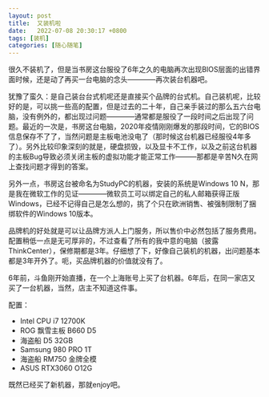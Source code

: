 ```yaml
---
layout: post
title:  又装机啦
date:   2022-07-08 20:30:17 +0800
tags: [装机]
categories: [随心随笔]
---
```


很久不装机了，但是当书房这台服役了6年之久的电脑再次出现BIOS层面的出错界面时候，还是动了再买一台电脑的念头————再次装台机器吧。

犹豫了蛮久：是自己装台台式机呢还是直接买个品牌的台式机。自己装机呢，比较好的是，可以挑一些高的配置，但是过去的二十年，自己亲手装过的那么五六台电脑，没有例外的，都出现过问题————通常都是服役了一段时间之后出现了问题。最近的一次是，书房这台电脑，2020年疫情刚刚爆发的那段时间，它的BIOS信息保存不了了，当然问题是主板电池没电了（那时候这台机器已经服役4年多了）。另外比较印象深刻的就是，硬盘损毁，以及显卡不工作，以及之前这台机器的主板Bug导致必须关闭主板的虚拟功能才能正常工作———那都是辛苦N久在网上查找问题才得到的答案。

另外一点，书房这台被命名为StudyPC的机器，安装的系统是Windows 10 N，那是我在微软工作的见证————微软员工可以绑定自己的私人邮箱获得正版Windows，已经不记得自己是怎么想的，挑了个只在欧洲销售、被强制限制了捆绑软件的Windows 10版本。

品牌机的好处就是可以让品牌方派人上门服务，所以售价中必然包括了服务费用。配置稍低一点是无可厚非的，不过查看了所有的我中意的电脑（披露ThinkCenter），保修期都是3年。仔细想了下，好像自己装机的机器，出问题基本都是3年开外了。呃，买品牌机器的价值就没有了。

6年前，斗鱼刚开始直播，在一个上海账号上买了台机器。6年后，在同一家店又买了一台机器，当然，店主不知道这件事。

配置：
- Intel CPU i7 12700K
- ROG 飘雪主板 B660 D5
- 海盗船 D5 32GB
- Samsung 980 PRO 1T
- 海盗船 RM750 金牌全模
- ASUS RTX3060 O12G


既然已经买了新机器，那就enjoy吧。
